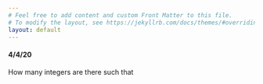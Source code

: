 ```yaml
---
# Feel free to add content and custom Front Matter to this file.
# To modify the layout, see https://jekyllrb.com/docs/themes/#overriding-theme-defaults
layout: default
---
```


<h4>4/4/20</h4>

<p> How many integers are there such that</p>
